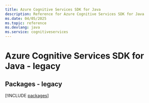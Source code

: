 ```yaml
---
title: Azure Cognitive Services SDK for Java
description: Reference for Azure Cognitive Services SDK for Java
ms.date: 04/05/2025
ms.topic: reference
ms.devlang: java
ms.service: cognitiveservices
---
```

# Azure Cognitive Services SDK for Java - legacy
## Packages - legacy
[!INCLUDE [packages](cognitive-services-index.md)]